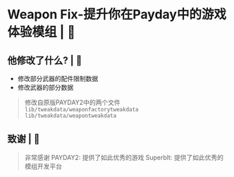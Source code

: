 # Weapon Fix-提升你在Payday中的游戏体验模组 | 🥰

## 他修改了什么? | 🍚

- 修改部分武器的配件限制数据
- 修改武器的部分数据

> 修改自原版PAYDAY2中的两个文件
> `lib/tweakdata/weaponfactorytweakdata`
> `lib/tweakdata/weapontweakdata`

## 致谢 | 📄

> 非常感谢
> PAYDAY2: 提供了如此优秀的游戏
> Superblt: 提供了如此优秀的模组开发平台
